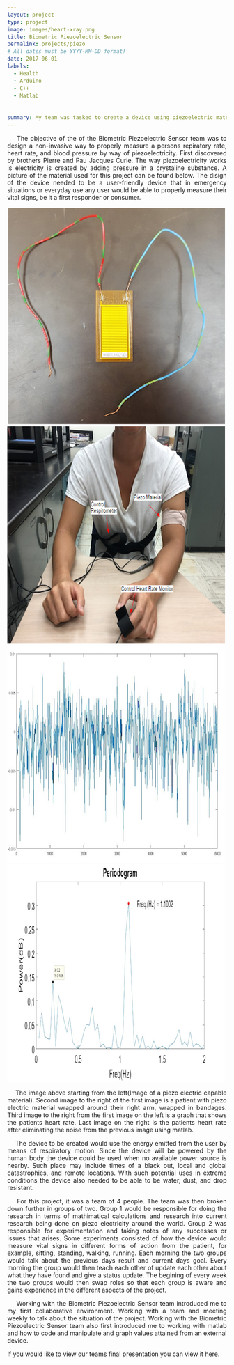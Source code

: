 ```yaml
---
layout: project
type: project
image: images/heart-xray.png
title: Biometric Piezoelectric Sensor
permalink: projects/piezo
# All dates must be YYYY-MM-DD format!
date: 2017-06-01
labels:
  - Health
  - Arduino
  - C++
  - Matlab
 

summary: My team was tasked to create a device using piezoelectric matrials to read a persons respiratory rate, heart rate, and blood pressure.
---
```


<p align="justify">
&nbsp;&nbsp;&nbsp;&nbsp;The objective of the of the Biometric Piezoelectric Sensor team was to design a non-invasive way to properly measure a persons repiratory rate, heart rate, and blood pressure by way of piezoelectricity. First discovered by brothers Pierre and Pau Jacques Curie. The way piezoelectricity works is electricity is created by adding pressure in a crystaline substance. A picture of the material used for this project can be found below. The disign of the device needed to be a user-friendly device that in emergency situations or everyday use any user would be able to properly measure their vital signs, be it a first responder or consumer.
</p>


<p align="justify">
<div class="ui medium rounded images">
  <img class="ui image" src="../images/Piezo.png" width="500">
  <img class="ui image" src="../images/Piezo-experiment.png" width="500">
  <img class="ui image" src="../images/piezo-heartrate-graph.png" width="500">
  <img class="ui image" src="../images/Picture1.png" width="500">
</div>
</p>


<p align="justify">
&nbsp;&nbsp;&nbsp;&nbsp;The image above starting from the left(Image of a piezo electric capable material). Second image to the right of the first image is a patient with piezo electric material wrapped around their right arm, wrapped in bandages. Third image to the right from the first image on the left is a graph that shows the patients heart rate. Last image on the right is the patients heart rate after eliminating the noise from the previous image using matlab.
</p>

<p align="justify">
&nbsp;&nbsp;&nbsp;&nbsp;The device to be created would use the energy emitted from the user by means of respiratory motion. Since the device will be powered by the human body the device could be used when no available power source is nearby. Such place may include times of a black out, local and global catastrophies, and remote locations. With such potential uses in extreme conditions the device also needed to be able to be water, dust, and drop resistant.
</p> 

<p align="justify">
&nbsp;&nbsp;&nbsp;&nbsp;For this project, it was a team of 4 people. The team was then broken down further in groups of two. Group 1 would be responsible for doing the research in terms of mathimatical calculations and research into current research being done on piezo electricity around the world. Group 2 was responsible for experimentation and taking notes of any successes or issues that arises. Some experiments consisted of how the device would measure vital signs in different forms of action from the patient, for example, sitting, standing, walking, running. Each morning the two groups would talk about the previous days result and current days goal. Every morning the group would then teach each other of update each other about what they have found and give a status update. The begining of every week the two groups would then swap roles so that each group is aware and gains experience in the different aspects of the project. 
</p>

<p align="justify">
&nbsp;&nbsp;&nbsp;&nbsp;Working with the Biometric Piezoelectric Sensor team introduced me to my first collaborative environment. Working with a team and meeting weekly to talk about the situation of the project. Working with the Biometric Piezoelectric Sensor team also first introduced me to working with matlab and how to code and manipulate and graph values attained from an external device.
</p>

If you would like to view our teams final presentation you can view it [here](https://github.com/ryanv048/ryanv048.github.io/blob/master/Final%20Presentation%202019-10-09%2019_34_06.pdf).



